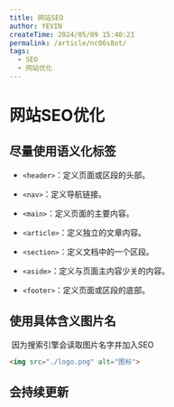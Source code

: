 ```yaml
---
title: 网站SEO
author: YEVIN
createTime: 2024/05/09 15:40:21
permalink: /article/nc06s8ot/
tags:
  - SEO
  - 网站优化
---
```

# 网站SEO优化

## 尽量使用语义化标签
-   `<header>`：定义页面或区段的头部。

- `<nav>`：定义导航链接。

- `<main>`：定义页面的主要内容。

- `<article>`：定义独立的文章内容。

- `<section>`：定义文档中的一个区段。

- `<aside>`：定义与页面主内容少关的内容。

- `<footer>`：定义页面或区段的底部。

## 使用具体含义图片名

​	因为搜索引擎会读取图片名字并加入SEO

```html
<img src="./logo.png" alt="图标">
```

## 会持续更新



